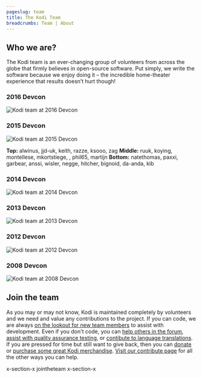 ```yaml
---
pageslug: team
title: The Kodi Team
breadcrumbs: Team | About
---
```


## Who we are?

The Kodi team is an ever-changing group of volunteers from across the globe that firmly believes in open-source software. Put simply, we write the software because we enjoy doing it – the incredible home-theater experience that results doesn’t hurt though!

### 2016 Devcon

![Kodi team at 2016 Devcon](/images/devcon-2016.webp)

### 2015 Devcon

![Kodi team at 2015 Devcon](/images/devcon-2015.webp)

**Top:** alwinus, jjd-uk, keith, razze, ksooo, zag
**Middle:** ruuk, koying, montellese, mkortstiege, , phil65, martijn
**Bottom:** natethomas, paxxi, garbear, anssi, wisler, negge, hitcher, bignoid, da-anda, kib

### 2014 Devcon

![Kodi team at 2014 Devcon](/images/devcon-2014.webp)

### 2013 Devcon

![Kodi team at 2013 Devcon](/images/devcon-2013.webp)

### 2012 Devcon

![Kodi team at 2012 Devcon](/images/devcon-2012.webp)

### 2008 Devcon

![Kodi team at 2008 Devcon](/images/devcon-2008.webp)

## Join the team

As you may or may not know, Kodi is maintained completely by volunteers and we need and value any contributions to the project. If you can code, we are always [on the lookout for new team members](/contribute/developers) to assist with development. Even if you don't code, you can [help others in the forum](https://forum.kodi.tv/), [assist with quality assurance testing](https://kodi.wiki/view/HOW-TO:Help_with_quality_assurance_testing), or [contibute to language translations](https://kodi.wiki/view/Translation_System). If you are pressed for time but still want to give back, then you can [donate](/donate) or [purchase some great Kodi merchandise](/store). [Visit our contribute page](/contribute) for all the other ways you can help.

x-section-x jointheteam x-section-x
